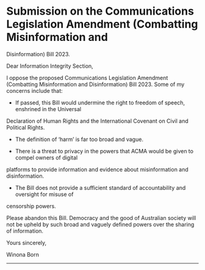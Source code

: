 # Submission on the Communications Legislation Amendment (Combatting Misinformation and
 Disinformation) Bill 2023.

Dear Information Integrity Section,

I oppose the proposed Communications Legislation Amendment (Combatting Misinformation and
Disinformation) Bill 2023. Some of my concerns include that:

  - If passed, this Bill would undermine the right to freedom of speech, enshrined in the Universal

Declaration of Human Rights and the International Covenant on Civil and Political Rights.

  - The definition of ‘harm’ is far too broad and vague.

  - There is a threat to privacy in the powers that ACMA would be given to compel owners of digital

platforms to provide information and evidence about misinformation and disinformation.

  - The Bill does not provide a sufficient standard of accountability and oversight for misuse of

censorship powers.

Please abandon this Bill. Democracy and the good of Australian society will not be upheld by such broad
and vaguely defined powers over the sharing of information.

Yours sincerely,

Winona Born


-----

